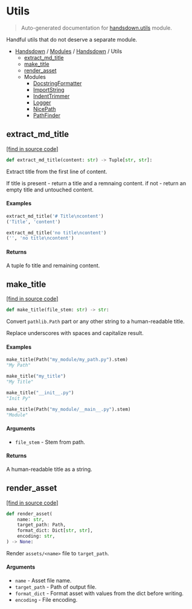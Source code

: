 # Utils

> Auto-generated documentation for [handsdown.utils](https://github.com/vemel/handsdown/blob/main/handsdown/utils/__init__.py) module.

Handful utils that do not deserve a separate module.

- [Handsdown](../../README.md#-handsdown---python-documentation-generator) / [Modules](../../MODULES.md#modules) / [Handsdown](../index.md#handsdown) / Utils
    - [extract_md_title](#extract_md_title)
    - [make_title](#make_title)
    - [render_asset](#render_asset)
    - Modules
        - [DocstringFormatter](docstring_formatter.md#docstringformatter)
        - [ImportString](import_string.md#importstring)
        - [IndentTrimmer](indent_trimmer.md#indenttrimmer)
        - [Logger](logger.md#logger)
        - [NicePath](nice_path.md#nicepath)
        - [PathFinder](path_finder.md#pathfinder)

## extract_md_title

[[find in source code]](https://github.com/vemel/handsdown/blob/main/handsdown/utils/__init__.py#L69)

```python
def extract_md_title(content: str) -> Tuple[str, str]:
```

Extract title from the first line of content.

If title is present - return a title and a remnaing content.
if not - return an empty title and untouched content.

#### Examples

```python
extract_md_title('# Title\ncontent')
('Title', 'content')

extract_md_title('no title\ncontent')
('', 'no title\ncontent')
```

#### Returns

A tuple fo title and remaining content.

## make_title

[[find in source code]](https://github.com/vemel/handsdown/blob/main/handsdown/utils/__init__.py#L12)

```python
def make_title(file_stem: str) -> str:
```

Convert `pathlib.Path` part or any other string to a human-readable title.

Replace underscores with spaces and capitalize result.

#### Examples

```python
make_title(Path("my_module/my_path.py").stem)
"My Path"

make_title("my_title")
"My Title"

make_title("__init__.py")
"Init Py"

make_title(Path("my_module/__main__.py").stem)
"Module"
```

#### Arguments

- `file_stem` - Stem from path.

#### Returns

A human-readable title as a string.

## render_asset

[[find in source code]](https://github.com/vemel/handsdown/blob/main/handsdown/utils/__init__.py#L53)

```python
def render_asset(
    name: str,
    target_path: Path,
    format_dict: Dict[str, str],
    encoding: str,
) -> None:
```

Render `assets/<name>` file to `target_path`.

#### Arguments

- `name` - Asset file name.
- `target_path` - Path of output file.
- `format_dict` - Format asset with values from the dict before writing.
- `encoding` - File encoding.
